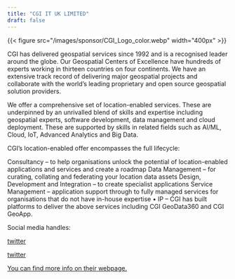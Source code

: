 ```yaml
---
title: "CGI IT UK LIMITED"
draft: false
---
```


{{< figure src="/images/sponsor/CGI_Logo_color.webp" width="400px" >}}

CGI has delivered geospatial services since 1992 and is a recognised leader around the globe. Our Geospatial Centers of Excellence have hundreds of experts working in thirteen countries on four continents. We have an extensive track record of delivering major geospatial projects and collaborate with the world’s leading proprietary and open source geospatial solution providers.

We offer a comprehensive set of location-enabled services. These are underpinned by an unrivalled blend of skills and expertise including geospatial experts, software development, data management and cloud deployment. These are supported by skills in related fields such as AI/ML, Cloud, IoT, Advanced Analytics and Big Data.

CGI’s location-enabled offer encompasses the full lifecycle:

Consultancy – to help organisations unlock the potential of location-enabled applications and services and create a roadmap Data Management – for curating, collating and federating your location data assets Design, Development and Integration – to create specialist applications Service Management – application support through to fully managed services for organisations that do not have in-house expertise • IP – CGI has built platforms to deliver the above services including CGI GeoData360 and CGI GeoApp.

Social media handles:

[twitter](https://twitter.com/WeAreCGI)

[twitter](https://twitter.com/Geospatial)

[You can find more info on their webpage.](https://www.cgi.com/uk/en-gb/geospatial-services)
